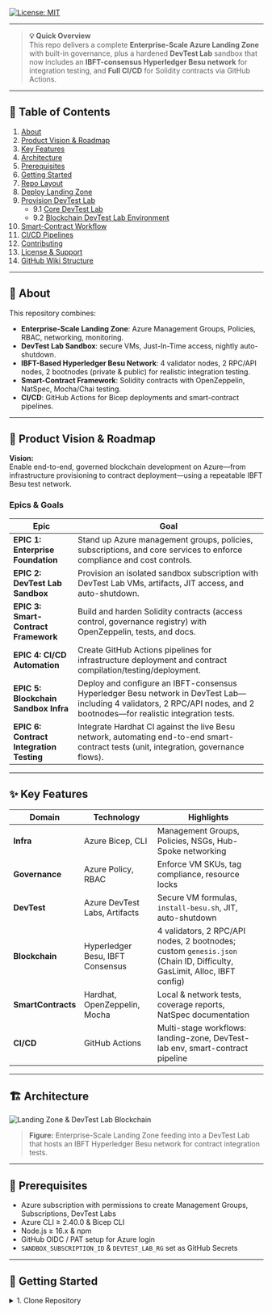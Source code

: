 [![License: MIT](https://img.shields.io/badge/License-MIT-blue)](LICENSE.md)

---

> **💡 Quick Overview**  
> This repo delivers a complete **Enterprise-Scale Azure Landing Zone** with built-in governance, plus a hardened **DevTest Lab** sandbox that now includes an **IBFT-consensus Hyperledger Besu network** for integration testing, and **Full CI/CD** for Solidity contracts via GitHub Actions.

---

## 📖 Table of Contents

1. [About](#about)  
2. [Product Vision & Roadmap](#product-vision--roadmap)  
3. [Key Features](#key-features)  
4. [Architecture](#architecture)  
5. [Prerequisites](#prerequisites)  
6. [Getting Started](#getting-started)  
7. [Repo Layout](#repo-layout)  
8. [Deploy Landing Zone](#deploy-landing-zone)  
9. [Provision DevTest Lab](#provision-devtest-lab)  
   - 9.1 [Core DevTest Lab](#core-devtest-lab)  
   - 9.2 [Blockchain DevTest Lab Environment](#blockchain-devtest-lab-environment)  
10. [Smart-Contract Workflow](#smart-contract-workflow)  
11. [CI/CD Pipelines](#ci-cd-pipelines)  
12. [Contributing](#contributing)  
13. [License & Support](#license--support)  
14. [GitHub Wiki Structure](#github-wiki-structure)  

---

## 🎯 About

This repository combines:

- **Enterprise-Scale Landing Zone**: Azure Management Groups, Policies, RBAC, networking, monitoring.  
- **DevTest Lab Sandbox**: secure VMs, Just-In-Time access, nightly auto-shutdown.  
- **IBFT-Based Hyperledger Besu Network**: 4 validator nodes, 2 RPC/API nodes, 2 bootnodes (private & public) for realistic integration testing.  
- **Smart-Contract Framework**: Solidity contracts with OpenZeppelin, NatSpec, Mocha/Chai testing.  
- **CI/CD**: GitHub Actions for Bicep deployments and smart-contract pipelines.

---

## 🎯 Product Vision & Roadmap

**Vision:**  
Enable end-to-end, governed blockchain development on Azure—from infrastructure provisioning to contract deployment—using a repeatable IBFT Besu test network.

### Epics & Goals

| Epic                                      | Goal                                                                                                                       |
| ----------------------------------------- | -------------------------------------------------------------------------------------------------------------------------- |
| **EPIC 1: Enterprise Foundation**         | Stand up Azure management groups, policies, subscriptions, and core services to enforce compliance and cost controls.      |
| **EPIC 2: DevTest Lab Sandbox**           | Provision an isolated sandbox subscription with DevTest Lab VMs, artifacts, JIT access, and auto-shutdown.                 |
| **EPIC 3: Smart-Contract Framework**      | Build and harden Solidity contracts (access control, governance registry) with OpenZeppelin, tests, and docs.              |
| **EPIC 4: CI/CD Automation**              | Create GitHub Actions pipelines for infrastructure deployment and contract compilation/testing/deployment.                 |
| **EPIC 5: Blockchain Sandbox Infra**      | Deploy and configure an IBFT-consensus Hyperledger Besu network in DevTest Lab—including 4 validators, 2 RPC/API nodes, and 2 bootnodes—for realistic integration tests. |
| **EPIC 6: Contract Integration Testing**  | Integrate Hardhat CI against the live Besu network, automating end-to-end smart-contract tests (unit, integration, governance flows). |

---

## ✨ Key Features

| Domain             | Technology                       | Highlights                                                                                       |
| ------------------ | -------------------------------- | ------------------------------------------------------------------------------------------------ |
| **Infra**          | Azure Bicep, CLI                 | Management Groups, Policies, NSGs, Hub-Spoke networking                                          |
| **Governance**     | Azure Policy, RBAC               | Enforce VM SKUs, tag compliance, resource locks                                                  |
| **DevTest**        | Azure DevTest Labs, Artifacts    | Secure VM formulas, `install-besu.sh`, JIT, auto-shutdown                                        |
| **Blockchain**     | Hyperledger Besu, IBFT Consensus | 4 validators, 2 RPC/API nodes, 2 bootnodes; custom `genesis.json` (Chain ID, Difficulty, GasLimit, Alloc, IBFT config) |
| **SmartContracts** | Hardhat, OpenZeppelin, Mocha     | Local & network tests, coverage reports, NatSpec documentation                                   |
| **CI/CD**          | GitHub Actions                   | Multi-stage workflows: landing-zone, DevTest-lab env, smart-contract pipeline                     |

---

## 🏗 Architecture

![Landing Zone & DevTest Lab Blockchain](diagrams/LandingZoneBlockchain.png)

> **Figure:** Enterprise-Scale Landing Zone feeding into a DevTest Lab that hosts an IBFT Hyperledger Besu network for contract integration tests.

---

## 🔧 Prerequisites

- Azure subscription with permissions to create Management Groups, Subscriptions, DevTest Labs  
- Azure CLI ≥ 2.40.0 & Bicep CLI  
- Node.js ≥ 16.x & npm  
- GitHub OIDC / PAT setup for Azure login  
- `SANDBOX_SUBSCRIPTION_ID` & `DEVTEST_LAB_RG` set as GitHub Secrets  

---

## 🚀 Getting Started

<details>
<summary>1. Clone Repository</summary>

```bash
git clone https://github.com/YourOrg/YourRepo.git
cd YourRepo


<details>
<summary>2. Azure Login & Subscription</summary>

```bash
az login
az account set --subscription <your-infra-subscription>

⚙️ Deploy Landing Zone
az deployment sub create \
  --location eastus \
  --template-file bicep/landing-zone.bicep \
  --parameters @bicep/parameters/landing-zone-parameters.json

🖥 Provision DevTest Lab

9.1 Core DevTest Lab

az group create --name rg-sandbox-lab --location eastus

az lab create \
  --resource-group rg-sandbox-lab \
  --name blockchain-devtestlab \
  --location eastus \
  --storage-type Premium

az lab formula create-quota \
  --lab-name blockchain-devtestlab \
  --resource-group rg-sandbox-lab \
  --user-entitlement quotaType=Core count=8


9.2 Blockchain DevTest Lab Environment
Upload install-besu.sh artifact

az lab artifact create \
  --resource-group rg-sandbox-lab \
  --lab-name blockchain-devtestlab \
  --name install-besu \
  --display-name "IBFT Besu Installer" \
  --artifact-type CustomScript \
  --uri "https://raw.githubusercontent.com/YourOrg/YourRepo/main/devtest-lab/scripts/install-besu.sh" \
  --parameters '{
    "GENESIS_URI":{"type":"string","defaultValue":""},
    "CHAIN_ID":{"type":"string","defaultValue":"10"},
    "GAS_LIMIT":{"type":"string","defaultValue":"0x1C9C380"},
    "BOOTNODES":{"type":"string","defaultValue":""},
    "RPC_ENABLED":{"type":"boolean","defaultValue":false}
  }'


Configure devtest-lab/parameters/blockchain-env.parameters.json

{
  "$schema": "https://schema.management.azure.com/schemas/2019-04-01/deploymentParameters.json#",
  "contentVersion": "1.0.0.0",
  "parameters": {
    "labName":      { "value": "blockchain-devtestlab" },
    "labRg":        { "value": "rg-sandbox-lab" },
    "location":     { "value": "eastus" },
    "hubVnetId":    { "value": "/subscriptions/.../resourceGroups/rg-network/providers/Microsoft.Network/virtualNetworks/hub-vnet" },
    "keyVaultName": { "value": "dev-blockchain-kv-eastus" }
  }
}


Push your devtest-lab/ changes to trigger .github/workflows/deploy-blockchain-env.yml and verify that 4 validator, 2 RPC/API, and 2 bootnode VMs (running Hyperledger Besu IBFT) come online.

📜 Smart-Contract Workflow
Local dev

cd smart-contracts
npm install
npx hardhat compile
npx hardhat test

Integration tests against Besu
export BLOCKCHAIN_RPC="http://rpc-1.blockchain-devtestlab.lab.azure.com:8545"
npx hardhat test --network devtest


Deploy contracts into lab

npx hardhat run scripts/deploy.js --network devtest

🔄 CI/CD Pipelines
landing-zone-ci.yml — Landing Zone infra

deploy-blockchain-env.yml — IBFT Besu environment

hardhat-ci.yml — Smart-contract compile/test/deploy


